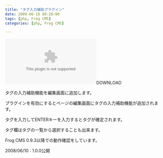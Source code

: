 ```yaml
---
title: "タグ入力補助プラグイン"
date: 2009-06-10 00:28:00
tags: [php, Frog CMS]
categories: [php, Frog CMS]

---
```


![][1]DOWNLOAD</a> 

 [1]: /files/tag_assist_1.0.0_20090610.zip

タグの入力補助機能を編集画面に追加します。 

プラグインを有効にするとページの編集画面にタグの入力補助機能が追加されます。
	  
タグを入力してENTERキーを入力するとタグが確定されます。
	  
タグ欄はタグの一覧から選択することも出来ます。 

Frog CMS 0.9.3以降での動作確認をしています。
  


2008/06/10
: 1.0.0公開
